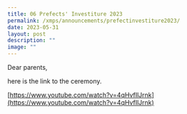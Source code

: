```yaml
---
title: 06 Prefects' Investiture 2023
permalink: /xmps/announcements/prefectinvestiture2023/
date: 2023-05-31
layout: post
description: ""
image: ""
---
```

Dear parents,

here is the link to the ceremony.

[https://www.youtube.com/watch?v=4qHvfIlJrnk](https://www.youtube.com/watch?v=4qHvfIlJrnk)